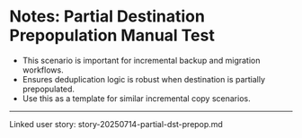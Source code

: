 # Notes: Partial Destination Prepopulation Manual Test

- This scenario is important for incremental backup and migration workflows.
- Ensures deduplication logic is robust when destination is partially prepopulated.
- Use this as a template for similar incremental copy scenarios.

---

Linked user story: story-20250714-partial-dst-prepop.md

